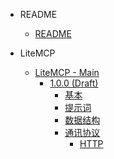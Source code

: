 * README
    * [README](README.md)

* LiteMCP
    * [LiteMCP - Main](Protocols/Main/INDEX)
        * [1.0.0 (Draft)](Protocols/Main/Versions/Protocol-1-0-0/INDEX)
            * [基本](Protocols/Main/Versions/Protocol-1-0-0/Files/Basic)
            * [提示词](Protocols/Main/Versions/Protocol-1-0-0/Files/Prompt)
            * [数据结构](Protocols/Main/Versions/Protocol-1-0-0/Files/DataStructure)
            * [通讯协议](Protocols/Main/Versions/Protocol-1-0-0/Files/Transmission)
                * [HTTP](Protocols/Main/Versions/Protocol-1-0-0/Files/Transmission/HTTP)